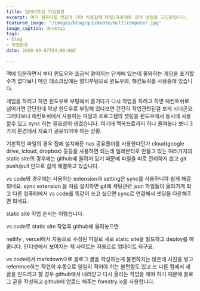 ```yaml
---
title: 업데이트된 작업환경
excerpt: 여러 컴퓨터를 번갈아 가며 사용할때 파일/프로젝트 관리 방법을 고민중입니다.
featured_image: "/images/blog/quicknote/multicomputer.jpg"
image_caption: desktop
tags:
- blog
- 작업환경
date: 2020-09-07T04:00:00Z

---
```

맥에 입분하면서 부터 윈도우와 조금씩 멀어지는 단계에 있는데 좋와하는 게임을 포기할수가 없다보니 메인 데스크탑에는 멀티부팅으로 윈도우와, 해킨토쉬를 사용중에 있습니다.

게임을 하려고 하면 윈도우로 부팅해서 즐기다가 다시 작업을 하려고 하면 해킨토쉬로 넘어가면 간단한데 막상 윈도우로 부팅해 있다보면 간간히 작업관련된걸 보게 되더군요. 그러다보니 해킨토쉬에서 사용하는 파일과 프로그램의 셋팅을 윈도우에서 동시에 사용할수 있고 sync 하는 필요성이 생겼습니다. 여기에 맥북프로까지 하나 들여놓다 보니 3가지 환경에서 자료가 공유되어야 하는 상황.

기본적인 파일의 경우 집에 설치해둔 nas 공유폴더를 사용한다던가 cloud(google drive, icloud, dropbox) 등등을 사용하면 되는데 일레븐티로 만들고 있는 여러가지의 static site의 경우에는 github에 올려져 있기 때문에 파일을 따로 관리하지 않고 git push/pull 만으로 쉽게 해결하고 있습니다.

vs code의 경우에는 사용하는 extension과 setting은 sync를 사용하니까 쉽게 해결되네요. sync extension 을 처음 설치하면 git에 세팅관련 json 파일들이 올라가게 되고 다른 컴퓨터에서 vs code를 똑같이 쓰고 싶으면 sync로 연결해서 셋팅을 다운해주면 되네요. 

static site 작업 순서는 이렇습니다.

vs code로 static site 작업후 github에 올려놓으면

netlify , vercel에서 자동으로 수정된 파일로 새로 static site을 빌드하고 deploy를 해줍니다. 인터넷에서 보여지는 제 사이트는 자동으로 업데이트 되구요.

vs code에서 markdown으로 블로그 글을 작성하는게 불편하지는 않은데 사진을 넣고 reference하는 작업이 수동으로 일일히 적어야 하는 불편함도 있고 또 다른 컴에서 새 글을 만드려고 할 경우 github에서 내려받고 다시 올리는 작업을 해야 하기 때문에 블로그 글을 작성하고 github에 업로드 해주는 forestry.io를 사용합니다. 